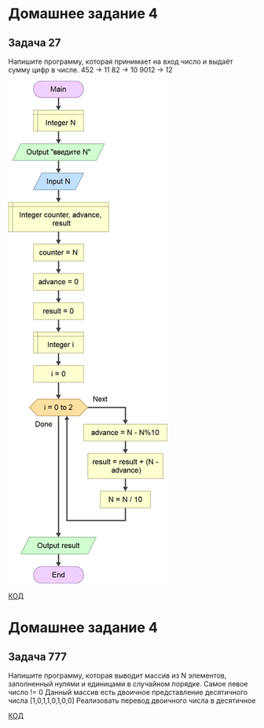 # Домашнее задание 4
## Задача 27
 Напишите программу, которая принимает на вход число и выдаёт сумму цифр в числе.
452 -> 11
82 -> 10
9012 -> 12

![блок-хема](\Ex27\Diagram_S4_Ex27.png)


[КОД](\Ex27\Program_Ex27.cs)


# Домашнее задание 4
## Задача 777
 Напишите программу, которая выводит массив из N элементов,
заполненный нулями и единицами в случайном порядке.
Самое левое число != 0
Данный массив есть двоичное представление десятичного числа
[1,0,1,1,0,1,0,0]
Реализовать перевод двоичного числа в десятичное




[КОД](\Ex777\Program_Ex777.cs)